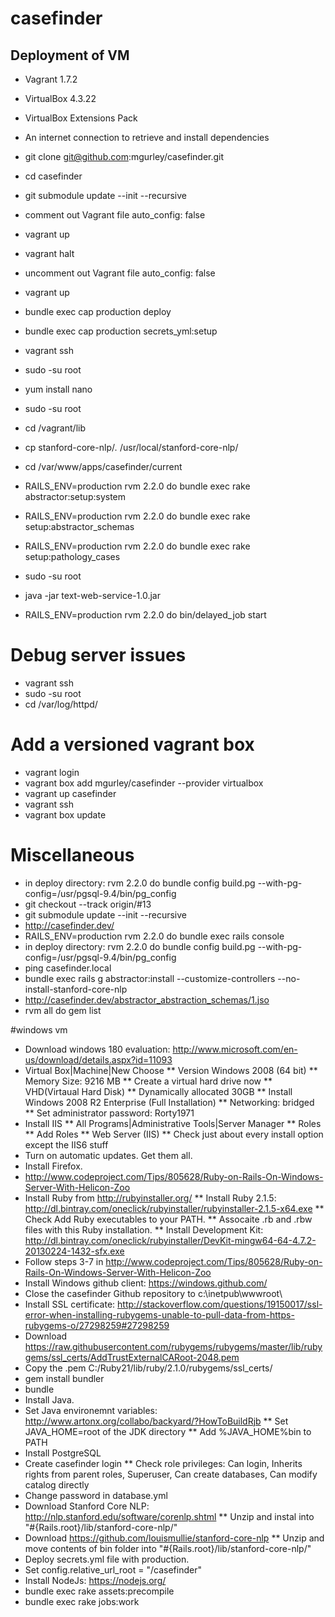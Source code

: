 # casefinder



## Deployment of VM

* Vagrant 1.7.2

* VirtualBox 4.3.22

* VirtualBox Extensions Pack

* An internet connection to retrieve and install dependencies

* git clone git@github.com:mgurley/casefinder.git

* cd casefinder

* git submodule update --init --recursive

* comment out Vagrant file auto_config: false

* vagrant up

* vagrant halt

* uncomment out Vagrant file auto_config: false

* vagrant up

* bundle exec cap production deploy

* bundle exec cap production secrets_yml:setup

* vagrant ssh

* sudo -su root

* yum install nano

* sudo -su root

* cd /vagrant/lib

* cp stanford-core-nlp/*.* /usr/local/stanford-core-nlp/

* cd /var/www/apps/casefinder/current

* RAILS_ENV=production rvm 2.2.0 do bundle exec rake abstractor:setup:system

* RAILS_ENV=production rvm 2.2.0 do bundle exec rake setup:abstractor_schemas

* RAILS_ENV=production rvm 2.2.0 do bundle exec rake setup:pathology_cases

* sudo -su root

* java -jar text-web-service-1.0.jar

* RAILS_ENV=production rvm 2.2.0 do bin/delayed_job start


# Debug server issues
* vagrant ssh
* sudo -su root
* cd /var/log/httpd/

# Add a versioned vagrant box
* vagrant login
* vagrant box add mgurley/casefinder --provider virtualbox
* vagrant up casefinder
* vagrant ssh
* vagrant box update

# Miscellaneous
* in deploy directory: rvm 2.2.0 do  bundle config build.pg --with-pg-config=/usr/pgsql-9.4/bin/pg_config
* git checkout --track origin/\#13
* git submodule update --init --recursive
* http://casefinder.dev/
* RAILS_ENV=production rvm 2.2.0 do bundle exec rails console
* in deploy directory: rvm 2.2.0 do  bundle config build.pg --with-pg-config=/usr/pgsql-9.4/bin/pg_config
* ping casefinder.local
* bundle exec rails g abstractor:install --customize-controllers --no-install-stanford-core-nlp
* http://casefinder.dev/abstractor_abstraction_schemas/1.jso
* rvm all do gem list

#windows vm
* Download windows 180 evaluation:  http://www.microsoft.com/en-us/download/details.aspx?id=11093
* Virtual Box|Machine|New Choose
** Version Windows 2008 (64 bit)
** Memory Size: 9216 MB
** Create a virtual hard drive now
** VHD(Virtaual Hard Disk)
** Dynamically allocated 30GB
** Install Windows 2008 R2 Enterprise (Full Installation)
** Networking: bridged
** Set administrator password: Rorty1971
* Install IIS
** All Programs|Administrative Tools|Server Manager
** Roles
** Add Roles
** Web Server (IIS)
** Check just about every install option except the IIS6 stuff
* Turn on automatic updates.  Get them all.
* Install Firefox.
* http://www.codeproject.com/Tips/805628/Ruby-on-Rails-On-Windows-Server-With-Helicon-Zoo
* Install Ruby from http://rubyinstaller.org/
** Install Ruby 2.1.5: http://dl.bintray.com/oneclick/rubyinstaller/rubyinstaller-2.1.5-x64.exe
** Check Add Ruby executables to your PATH.
** Assocaite .rb and .rbw files with this Ruby installation.
** Install Development Kit: http://dl.bintray.com/oneclick/rubyinstaller/DevKit-mingw64-64-4.7.2-20130224-1432-sfx.exe
* Follow steps 3-7 in http://www.codeproject.com/Tips/805628/Ruby-on-Rails-On-Windows-Server-With-Helicon-Zoo
* Install Windows github client: https://windows.github.com/
* Close the casefinder Github repository to c:\inetpub\wwwroot\
* Install SSL certificate: http://stackoverflow.com/questions/19150017/ssl-error-when-installing-rubygems-unable-to-pull-data-from-https-rubygems-o/27298259#27298259
* Download https://raw.githubusercontent.com/rubygems/rubygems/master/lib/rubygems/ssl_certs/AddTrustExternalCARoot-2048.pem
* Copy the .pem C:/Ruby21/lib/ruby/2.1.0/rubygems/ssl_certs/
* gem install bundler
* bundle
* Install Java.
* Set Java environemnt variables: http://www.artonx.org/collabo/backyard/?HowToBuildRjb
** Set JAVA_HOME=root of the JDK directory
** Add %JAVA_HOME%bin to PATH
* Install PostgreSQL
* Create casefinder login
** Check role privileges: Can login, Inherits rights from parent roles, Superuser, Can create databases, Can modify catalog directly
* Change password in database.yml
* Download Stanford Core NLP: http://nlp.stanford.edu/software/corenlp.shtml
** Unzip and instal into "#{Rails.root}/lib/stanford-core-nlp/"
* Download https://github.com/louismullie/stanford-core-nlp
** Unzip and move contents of bin folder into "#{Rails.root}/lib/stanford-core-nlp/"
* Deploy secrets.yml file with production.
* Set config.relative_url_root = "/casefinder"
* Install NodeJs: https://nodejs.org/
* bundle exec rake assets:precompile
* bundle exec rake jobs:work